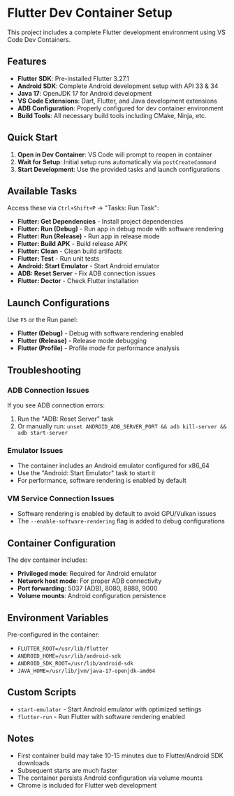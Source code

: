 # Flutter Dev Container Setup

This project includes a complete Flutter development environment using VS Code Dev Containers.

## Features

- **Flutter SDK**: Pre-installed Flutter 3.27.1
- **Android SDK**: Complete Android development setup with API 33 & 34
- **Java 17**: OpenJDK 17 for Android development
- **VS Code Extensions**: Dart, Flutter, and Java development extensions
- **ADB Configuration**: Properly configured for dev container environment
- **Build Tools**: All necessary build tools including CMake, Ninja, etc.

## Quick Start

1. **Open in Dev Container**: VS Code will prompt to reopen in container
2. **Wait for Setup**: Initial setup runs automatically via `postCreateCommand`
3. **Start Development**: Use the provided tasks and launch configurations

## Available Tasks

Access these via `Ctrl+Shift+P` → "Tasks: Run Task":

- **Flutter: Get Dependencies** - Install project dependencies
- **Flutter: Run (Debug)** - Run app in debug mode with software rendering
- **Flutter: Run (Release)** - Run app in release mode
- **Flutter: Build APK** - Build release APK
- **Flutter: Clean** - Clean build artifacts
- **Flutter: Test** - Run unit tests
- **Android: Start Emulator** - Start Android emulator
- **ADB: Reset Server** - Fix ADB connection issues
- **Flutter: Doctor** - Check Flutter installation

## Launch Configurations

Use `F5` or the Run panel:

- **Flutter (Debug)** - Debug with software rendering enabled
- **Flutter (Release)** - Release mode debugging
- **Flutter (Profile)** - Profile mode for performance analysis

## Troubleshooting

### ADB Connection Issues
If you see ADB connection errors:
1. Run the "ADB: Reset Server" task
2. Or manually run: `unset ANDROID_ADB_SERVER_PORT && adb kill-server && adb start-server`

### Emulator Issues
- The container includes an Android emulator configured for x86_64
- Use the "Android: Start Emulator" task to start it
- For performance, software rendering is enabled by default

### VM Service Connection Issues
- Software rendering is enabled by default to avoid GPU/Vulkan issues
- The `--enable-software-rendering` flag is added to debug configurations

## Container Configuration

The dev container includes:

- **Privileged mode**: Required for Android emulator
- **Network host mode**: For proper ADB connectivity
- **Port forwarding**: 5037 (ADB), 8080, 8888, 9000
- **Volume mounts**: Android configuration persistence

## Environment Variables

Pre-configured in the container:

- `FLUTTER_ROOT=/usr/lib/flutter`
- `ANDROID_HOME=/usr/lib/android-sdk`
- `ANDROID_SDK_ROOT=/usr/lib/android-sdk`
- `JAVA_HOME=/usr/lib/jvm/java-17-openjdk-amd64`

## Custom Scripts

- `start-emulator` - Start Android emulator with optimized settings
- `flutter-run` - Run Flutter with software rendering enabled

## Notes

- First container build may take 10-15 minutes due to Flutter/Android SDK downloads
- Subsequent starts are much faster
- The container persists Android configuration via volume mounts
- Chrome is included for Flutter web development
